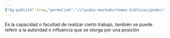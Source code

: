 ```yaml
---
{"dg-publish":true,"permalink":"/claudio-machado/temas-biblicos/poder/"}
---
```


Es la capacidad o facultad de realizar cierto trabajo, también se puede referir a la autoridad o influencia que se otorga por una posición 
